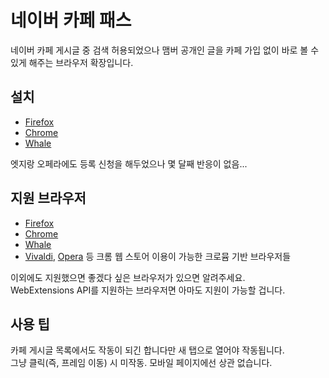 # 네이버 카페 패스
네이버 카페 게시글 중 검색 허용되었으나 맴버 공개인 글을 카페 가입 없이 바로 볼 수 있게 해주는 브라우저 확장입니다.

## 설치
* [Firefox](https://addons.mozilla.org/ko/firefox/addon/%EB%84%A4%EC%9D%B4%EB%B2%84-%EC%B9%B4%ED%8E%98-%ED%8C%A8%EC%8A%A4/)
* [Chrome](https://chrome.google.com/webstore/detail/%EB%84%A4%EC%9D%B4%EB%B2%84-%EC%B9%B4%ED%8E%98-%ED%8C%A8%EC%8A%A4/gipgjcnhbklggnannochejcaieghkmcn)
* [Whale](https://store.whale.naver.com/detail/jbhpjfbiohcbmahilfnkaencepaaohmn)

엣지랑 오페라에도 등록 신청을 해두었으나 몇 달째 반응이 없음...

## 지원 브라우저
* [Firefox](https://www.mozilla.org/)
* [Chrome](https://www.google.com/chrome/)<!-- * [Edge](https://www.microsoft.com/ko-kr/windows/microsoft-edge) -->
* [Whale](https://whale.naver.com/)
* [Vivaldi](https://vivaldi.com/), [Opera](https://www.opera.com/) 등 크롬 웹 스토어 이용이 가능한 크로뮴 기반 브라우저들

이외에도 지원했으면 좋겠다 싶은 브라우저가 있으면 알려주세요.  
WebExtensions API를 지원하는 브라우저면 아마도 지원이 가능할 겁니다.

## 사용 팁
카페 게시글 목록에서도 작동이 되긴 합니다만 새 탭으로 열어야 작동됩니다.  
그냥 클릭(즉, 프레임 이동) 시 미작동. 모바일 페이지에선 상관 없습니다.
